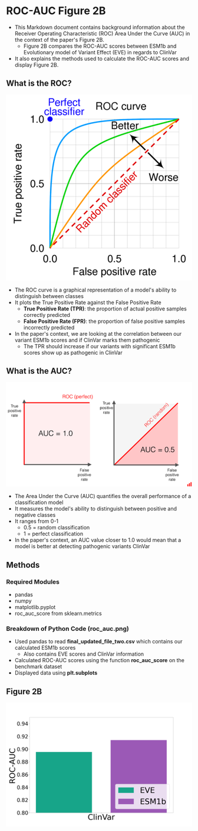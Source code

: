 # ROC-AUC Figure 2B
* This Markdown document contains background information about the Receiver Operating Characteristic (ROC) Area Under the 
Curve (AUC) in the context of the paper's Figure 2B.
  * Figure 2B compares the ROC-AUC scores between ESM1b and Evolutionary model of Variant Effect (EVE) in regards to
ClinVar
* It also explains the methods used to calculate the ROC-AUC scores and display Figure 2B. 
## What is the ROC?
![img.png](img.png)
* The ROC curve is a graphical representation of a model's ability to distinguish between classes
* It plots the True Positive Rate against the False Positive Rate
  * **True Positive Rate (TPR)**: the proportion of actual positive samples correctly predicted
  * **False Positive Rate (FPR)**: the proportion of false positive samples incorrectly predicted
* In the paper's context, we are looking at the correlation between our variant ESM1b scores and if ClinVar marks them
pathogenic
  * The TPR should increase if our variants with significant ESM1b scores show up as pathogenic in ClinVar
## What is the AUC?
![img_1.png](img_1.png)
* The Area Under the Curve (AUC) quantifies the overall performance of a classification model
* It measures the model's ability to distinguish between positive and negative classes
* It ranges from 0-1
  * 0.5 = random classification
  * 1 = perfect classification
* In the paper's context, an AUC value closer to 1.0 would mean that a model is better at detecting pathogenic variants
ClinVar
## Methods
### Required Modules
* pandas
* numpy
* matplotlib.pyplot
* roc_auc_score from sklearn.metrics
### Breakdown of Python Code (roc_auc.png)
* Used pandas to read **final_updated_file_two.csv** which contains our calculated ESM1b scores
  * Also contains EVE scores and ClinVar information
* Calculated ROC-AUC scores using the function **roc_auc_score** on the benchmark dataset
* Displayed data using **plt.subplots** 
## Figure 2B
![roc_auc_png](roc_auc.png)
